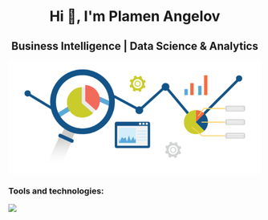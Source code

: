 <h1 align="center">Hi 👋, I'm Plamen Angelov</h1>
<h2 align="center">Business Intelligence | Data Science & Analytics</h2>
<p align="center">
<img align="center" src="https://github.com/PmnAngelov/pmnangelov/blob/main/img/analytics.png" />
</p>

<p align="center">
  <h3 align="left">Tools and technologies:</h3>
  <a href="https://skillicons.dev">
    <img src="https://skillicons.dev/icons?i=git,github,gitlab,grafana,mongodb,postgres,redis,py,tensorflow,vscode" />
  </a>
</p>



